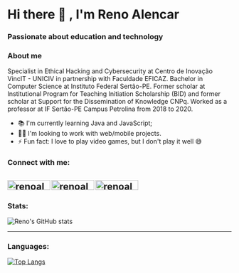 # Hi there 👋 , I'm Reno Alencar 
### Passionate about education and technology

### About me
Specialist in Ethical Hacking and Cybersecurity at Centro de Inovação VincIT - UNICIV in partnership with Faculdade EFICAZ. Bachelor in Computer Science at Instituto Federal Sertão-PE. Former scholar at Institutional Program for Teaching Initiation Scholarship (BID) and former scholar at Support for the Dissemination of Knowledge CNPq. Worked as a professor at IF Sertão-PE Campus Petrolina from 2018 to 2020.

- 📚 I'm currently learning Java and JavaScript;
- 👨‍💻 I'm looking to work with web/mobile projects.
- ⚡ Fun fact: I love to play video games, but I don't play it well 😅

### Connect with me:
[<img align="left" alt="renoalencar | LinkedIn" width="96px" height="22px" src="https://img.shields.io/badge/linkedin-%230077B5.svg?style=for-the-badge&logo=linkedin&logoColor=white" />](https://www.linkedin.com/in/renoalencar/)
[<img align="left" alt="renoalencar | Instagram" width="96px" height="22px" src="https://img.shields.io/badge/instagram-%23E4405F.svg?style=for-the-badge&logo=Instagram&logoColor=white" />](https://www.instagram.com/reno.c.alencar/)
[<img align="left" alt="renoalencar | Twitter" width="96px" height="22px" src="https://img.shields.io/badge/twitter-%231DA1F2.svg?style=for-the-badge&logo=Twitter&logoColor=white" />](https://twitter.com/alencar_reno)
<br />
---

### Stats:

![Reno's GitHub stats](https://github-readme-stats.vercel.app/api?username=renoalencar&show_icons=true&theme=radical)

---

### Languages:

[![Top Langs](https://github-readme-stats.vercel.app/api/top-langs/?username=renoalencar&layout=compact&theme=radical)](https://github.com/anuraghazra/github-readme-stats)
